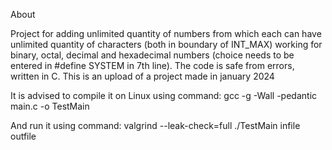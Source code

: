 About

Project for adding unlimited quantity of numbers from which each can have unlimited quantity of characters (both in boundary of INT_MAX) working for binary, octal, decimal and hexadecimal numbers (choice needs to be entered in #define SYSTEM in 7th line). The code is safe from errors, written in C. This is an upload of a project made in january 2024

It is advised to compile it on Linux using command:
gcc -g -Wall -pedantic main.c -o TestMain

And run it using command:
valgrind --leak-check=full ./TestMain infile outfile
